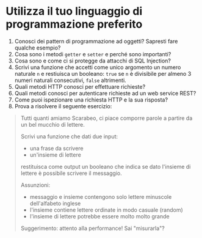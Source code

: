 # Utilizza il tuo linguaggio di programmazione preferito

1. Conosci dei pattern di programmazione ad oggetti? Sapresti fare qualche esempio?
2. Cosa sono i metodi `getter` e `setter` e perché sono importanti?
3. Cosa sono e come ci si protegge da attacchi di SQL Injection?
4. Scrivi una funzione che accetti come unico argomento un numero naturale `n` e restiuisca un booleano: `true` se `n` è divisibile per almeno 3 numeri naturali consecutivi, `false` altrimenti.
5. Quali metodi HTTP conosci per effettuare richieste?
6. Quali metodi conosci per autenticare richieste ad un web service REST?
7. Come puoi ispezionare una richiesta HTTP e la sua risposta?
8. Prova a risolvere il seguente esercizio:

>   Tutti quanti amiamo Scarabeo, ci piace comporre parole a partire da un bel mucchio di lettere.
>
>   Scrivi una funzione che dati due input:
>
>   - una frase da scrivere
>   - un'insieme di lettere
>
>  restituisca come output un booleano che indica se dato l'insieme di lettere è possibile scrivere il messaggio.
>
>  Assunzioni:
>
>  - messaggio e insieme contengono solo lettere minuscole dell'alfabeto inglese
>  - l'insieme contiene lettere ordinate in modo casuale (random)
>  - l'insieme di lettere potrebbe essere molto molto grande
>
>  Suggerimento: attento alla performance! Sai "misurarla"?
